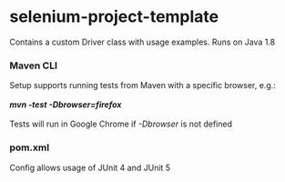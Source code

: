 # selenium-project-template
Contains a custom Driver class with usage examples. Runs on Java 1.8

### Maven CLI
Setup supports running tests from Maven with a specific browser, e.g.:<br/><br/>
***mvn -test -Dbrowser=firefox*** <br/><br/>
Tests will run in Google Chrome if _-Dbrowser_ is not defined

### pom.xml
Config allows usage of JUnit 4 and JUnit 5
